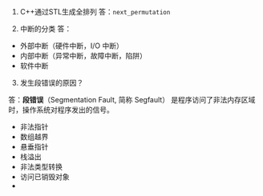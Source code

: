1. C++通过STL生成全排列
答：`next_permutation` 

2. 中断的分类
答：
- 外部中断（硬件中断，I/O 中断）
- 内部中断（异常中断，故障中断，陷阱）
- 软件中断

3. 发生段错误的原因？

答：**段错误**（Segmentation Fault, 简称 Segfault） 是程序访问了非法内存区域时，操作系统对程序发出的信号。

- 非法指针
- 数组越界
- 悬垂指针
- 栈溢出
- 非法类型转换
- 访问已销毁对象
- 